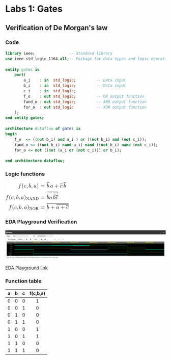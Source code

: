# Labs 1: Gates
## Verification of De Morgan's law
### Code
```vhdl
library ieee;               -- Standard library
use ieee.std_logic_1164.all;-- Package for data types and logic operations

entity gates is
    port(
        a_i    : in  std_logic;         -- Data input
        b_i    : in  std_logic;         -- Data input
        c_i    : in  std_logic;
        f_o    : out std_logic;         -- OR output function
        fand_o : out std_logic;         -- AND output function
        for_o  : out std_logic          -- XOR output function
    );
end entity gates;

architecture dataflow of gates is
begin
    f_o  <= ((not b_i) and a_i ) or ((not b_i) and (not c_i));
    fand_o <= ((not b_i) nand a_i) nand ((not b_i) nand (not c_i));
    for_o <= not ((not (a_i or (not c_i))) or b_i);

end architecture dataflow;
```

### Logic functions
![Logic Functions](Images/formulas.gif)

### EDA Playground Verification
![EDA Playground Verification](Images/gates.png)
[EDA Playground link](https://www.edaplayground.com/x/8Lvx)

### Function table
| **a** | **b** |**c** | **f(c,b,a)** |
| :-: | :-: | :-: | :-: |
| 0 | 0 | 0 | 1 |
| 0 | 0 | 1 | 0 |
| 0 | 1 | 0 | 0 |
| 0 | 1 | 1 | 0 |
| 1 | 0 | 0 | 1 |
| 1 | 0 | 1 | 1 |
| 1 | 1 | 0 | 0 |
| 1 | 1 | 1 | 0 |
